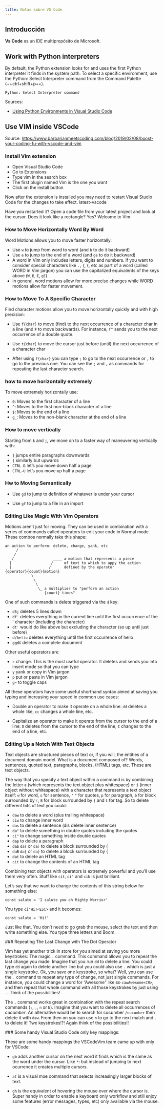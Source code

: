 ```yaml
---
title: Notas sobre VS Code
---
```



## Introducción

**Vs Code** es un IDE multipropósito de Microsoft.


## Work with Python interpreters

By default, the Python extension looks for and uses the first Python
interpreter it finds in the system path. To select a specific environment, use
the Python: Select Interpreter command from the Command Palette
(++ctrl+shift+p++).

```
Python: Select Interpreter command
```

Sources:

- [Using Python Environments in Visual Studio Code](https://code.visualstudio.com/docs/python/environmentsDropbox/notes/notes-on-vscode.md_work-with-python-interpreters)

## Use VIM inside VSCode

Source: <https://www.barbarianmeetscoding.com/blog/2019/02/08/boost-your-coding-fu-with-vscode-and-vim>

### Install Vim extension

- Open Visual Studio Code
- Go to Extensions
- Type vim in the search box
- The first plugin named Vim is the one you want
- Click on the install button

Now after the extension is installed you may need to restart Visual Studio Code for the changes to
take effect. latest-vscode

Have you restarted it? Open a code file from your latest project and look at the cursor. Does it
look like a rectangle? Yes? Welcome to Vim

### How to Move Horizontally Word By Word

Word Motions allows you to move faster horizontally:

- Use `w` to jump from word to word (and `b` to do it backward)
- Use `e` to jump to the end of a word (and `ge` to do it backward)
- A word in Vim only includes letters, digits and numbers. If you want to consider special characters like `.,` (, {, etc as part of a word (called WORD in Vim jargon) you can use the capitalized equivalents of the keys above (`W`, `B`, `E`, `gE`)
- In general, word motions allow for more precise changes while WORD motions allow for faster movement.

### How to Move To A Specific Character

Find character motions allow you to move horizontally quickly and with high precision:

- Use `f{char}` to move (find) to the next occurrence of a character char in a line (and `F` to move
  backwards). For instance, `f"` sends you to the next occurrence of a double quote.

- Use `t{char}` to move the cursor just before (until) the next occurrence of a character char

- After using `f{char}` you can type `;` to go to the next occurrence or `,` to go to the previous
  one. You can see the `;` and `,` as commands for repeating the last character search.

### how to move horizontally extremely

To move extremely horizontally use:

- `0`: Moves to the first character of a line
- `^`: Moves to the first non-blank character of a line
- `$`: Moves to the end of a line
- `g_`: Moves to the non-blank character at the end of a line

### How to move vertically

Starting from `k` and `j`, we move on to a faster way of maneuvering vertically with:

- `}` jumps entire paragraphs downwards
- `{` similarly but upwards
- `CTRL-D` let’s you move down half a page
- `CTRL-U` let’s you move up half a page

### Hw to Moving Semantically

- Use `gd` to jump to definition of whatever is under your cursor

- Use `gf` to jump to a file in an import

### Editing Like Magic With Vim Operators

Motions aren’t just for moving. They can be used in combination with a series of commands called
operators to edit your code in Normal mode. These combos normally take this shape:

    an action to perform: delete, change, yank, etc
         /
        /
       /                  ____ a motion that represents a piece
      |                  /     of text to which to appy the action
      |                 /      defined by the operator
    {operator}{count}{motion}
                \
                 \
                  \
                   \_ a multiplier to "perform an action
                      {count} times"

One of such commands is delete triggered via the `d` key:

- `d5j` deletes 5 lines down
- `df'` deletes everything in the current line until the first occurrence of the ' character (including the character)
- `dt'` would do like above but excluding the character (so up until just before)
- `d/hello` deletes everything until the first occurrence of hello
- `ggdG` deletes a complete document

Other useful operators are:

- `c` change. This is the most useful operator. It deletes and sends you into insert mode so that you can type
- `y` yank or copy in Vim jargon
- `p` put or paste in Vim jargon
- `g~` to toggle caps

All these operators have some useful shorthand syntax aimed at saving you typing and increasing your
speed in common use cases:

- Double an operator to make it operate on a whole line: `dd` deletes a whole like, `cc` changes a whole line, etc.

- Capitalize an operator to make it operate from the cursor to the end of a line: `D` deletes from
  the cursor to the end of the line, `C` changes to the end of a line, etc.

### Editing Up a Notch With Text Objects

Text objects are structured pieces of text or, if you will, the entities of a document domain model.
What is a document composed of? Words, sentences, quoted text, paragraphs, blocks, (HTML) tags, etc.
These are text objects.

The way that you specify a text object within a command is by combining the letter `a` (which
represents the text object plus whitespace) or `i` (inner object without whitespace) with a
character that represents a text object itself: `w` for word, `s` for sentence, `'` `"` for quotes,
`p` for paragraph, `b` for block surrounded by `(`, `B` for block surrounded by `{` and `t` for tag.
So to delete different bits of text you could:

- `daw` to delete a word (plus trailing whitespace)
- `ciw` to change inner word
- `das` to delete a sentence (dis delete inner sentence)
- `da"` to delete something in double quotes including the quotes
- `ci"` to change something inside double quotes
- `dap` to delete a paragraph
- `dab` `da(` or `da)` to delete a block surrounded by (
- `daB` `da{` or `da}` to delete a block surrounded by {
- `dat` to delete an HTML tag
- `cit` to change the contents of an HTML tag

Combining text objects with operators is extremely powerful and you’ll use them very often. Stuff
like `cit`, `ci"` and `cib` is just brilliant.

Let’s say that we want to change the contents of this string below for something else:

    const salute = 'I salute you oh Mighty Warrior'

You type `ci'Hi!<ESC>` and it becomes:

    const salute = 'Hi!'

Just like that. You don’t need to go grab the mouse, select the text and then write something else.
You type three letters and Boom.

### Repeating The Last Change with The Dot Operator

Vim has yet another trick in store for you aimed at saving you more keystrokes: The magic `.`
command. This command allows you to repeat the last change you made. Imagine that you run `dd` to
delete a line. You could type `dd` again to delete another line but you could also use `.` which is
just a single keystroke. Ok, you save one keystroke, so what? Well, you can use the `.` command to
repeat any type of change, not just single commands. For instance, you could change a word for
“Awesome” like so `cawAwesome<CR>`, and then repeat that whole command with all those keystrokes by
just using `.`. Think of the possibilities!

The `.` command works great in combination with the repeat search commands (`;`, `,`, `n` or `N`).
Imagine that you want to delete all occurrences of *cucumber*. An alternative would be to search for
cucumber `/cucumber` then delete it with `daw`. From then on you can use `n` to go to the next match and `.`
to delete it! Two keystrokes!?! Again think of the possibilities!!

### Some handy Visual Studio Code only key mappings:

These are some handy mappings the VSCodeVim team came up with only for VSCode:

- `gb` adds another cursor on the next word it finds which is the same as the word under the cursor.
  Like `*`: but instead of jumping to next ocurrence it creates multiple cursors.

- `af` is a visual moe command that selects increasingly larger blocks of text.

- `gh` is the equivalent of hovering the mouse over where the cursor is. Super handy in order to
  enable a keyboard only workflow and still enjoy some features (error messages, types, etc) only
  available via the mouse.
